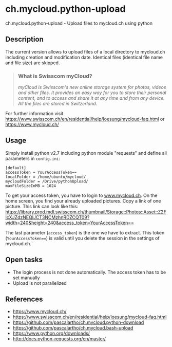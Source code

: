 # ch.mycloud.python-upload
ch.mycloud.python-upload - Upload files to mycloud.ch using python

## Description
The current version allows to upload files of a local directory to mycloud.ch including creation and modification date. Identical files (identical file name and file size) are skipped.

>### What is Swisscom myCloud?
>*myCloud is Swisscom's new online storage system for photos, videos and other files. It provides an easy way for you to store their personal content, and to access and share it at any time and from any device. All the files are stored in Switzerland.*

For further information visit https://www.swisscom.ch/en/residential/help/loesung/mycloud-faq.html or https://www.mycloud.ch/

## Usage
Simply install python v2.7 including python module "requests" and define all parameters in ````config.ini````:
````
[default]
accessToken = YourAccessToken==
localFolder = /home/ubuntu/mycloud/
mycloudFolder = /Drive/pythonUpload/
maxFileSizeInMB = 1024
````

To get your access token, you have to login to www.mycloud.ch. On the home screen, you find your already uploaded pictures. Copy a link of one picture. This link can look like this: https://library.prod.mdl.swisscom.ch/thumbnail/Storage::Photos::Asset::Z2FIcXJZdzNEQlJCT3NCMzhnRDZCQT09?width=240&height=240&access_token=YourAccessToken==

The last parameter (````access_token````) is the one we have to extract. This token (````YourAccessToken==````) is valid until you delete the session in the settings of mycloud.ch.`

## Open tasks
- The login process is not done automatically. The access token has to be set manually
- Upload is not parallelized

## References
- https://www.mycloud.ch/
- https://www.swisscom.ch/en/residential/help/loesung/mycloud-faq.html
- https://github.com/pascalartho/ch.mycloud.python-download
- https://github.com/pascalartho/ch.mycloud.bash-upload
- https://www.python.org/downloads/
- http://docs.python-requests.org/en/master/
